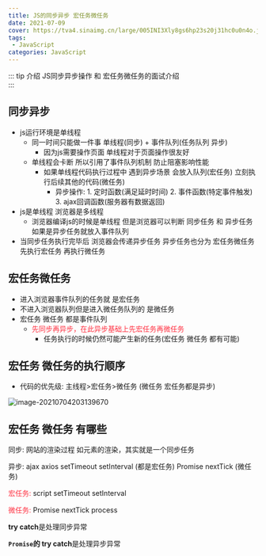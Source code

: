 ```yaml
---
title: JS的同步异步 宏任务微任务
date: 2021-07-09
cover: https://tva4.sinaimg.cn/large/005INI3Xly8gs6hp23s20j31hc0u0n4o.jpg
tags:
 - JavaScript
categories: JavaScript
---
```


::: tip 介绍
JS同步异步操作 和 宏任务微任务的面试介绍 <br>
:::

<!-- more -->

## 同步异步

* js运行环境是单线程
  * 同一时间只能做一件事 单线程(同步) + 事件队列(任务队列 异步)
    * 因为js需要操作页面 单线程对于页面操作很友好
  * 单线程会卡断 所以引用了事件队列机制 防止阻塞影响性能
    * 如果单线程代码执行过程中 遇到异步场景 会放入队列(宏任务) 立刻执行后续其他的代码(微任务)
      * 异步操作: 1. 定时函数(满足延时时间) 2. 事件函数(特定事件触发) 3. ajax回调函数(服务器有数据返回)
* js是单线程 浏览器是多线程
  * 浏览器编译js的时候是单线程 但是浏览器可以判断 同步任务 和 异步任务 如果是异步任务就放入事件队列
* 当同步任务执行完毕后 浏览器会传递异步任务 异步任务也分为 宏任务微任务 先执行宏任务 再执行微任务

## 宏任务微任务

* 进入浏览器事件队列的任务就 是宏任务
* 不进入浏览器队列但是进入微任务队列的 是微任务
* 宏任务 微任务 都是事件队列 
  * <font color = #ff3040>先同步再异步，在此异步基础上先宏任务再微任务</font>
    * 任务执行的时候仍然可能产生新的任务(宏任务 微任务 都有可能)

## 宏任务 微任务的执行顺序

* 代码的优先级: 主线程>宏任务>微任务 (微任务 宏任务都是异步)

![image-20210704203139670](https://jinyanlong-1305883696.cos.ap-hongkong.myqcloud.com/s2lDdZPRqe6crIx.png)

## 宏任务 微任务 有哪些

同步:  网站的渲染过程 如元素的渲染，其实就是一个同步任务

异步: ajax axios setTimeout setInterval (都是宏任务) Promise nextTick (微任务)

<font color =#ff3040>宏任务: </font>script setTimeout setInterval

<font color =#ff3040>微任务: </font>Promise nextTick process

**try catch**是处理同步异常

**`Promise`的 try catch**是处理异步异常